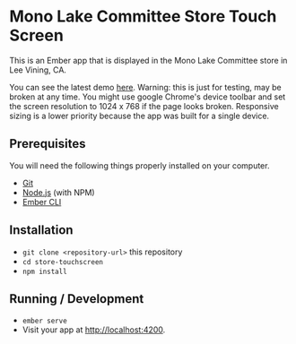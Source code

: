 # Mono Lake Committee Store Touch Screen

This is an Ember app that is displayed in the Mono Lake Committee store in Lee Vining, CA.

You can see the latest demo [here](http://mono-lake-changing-levels.herokuapp.com). Warning: this is just for testing, may be broken at any time. You might use google Chrome's device toolbar and set the screen resolution to 1024 x 768 if the page looks broken. Responsive sizing is a lower priority because the app was built for a single device.

## Prerequisites

You will need the following things properly installed on your computer.

* [Git](https://git-scm.com/)
* [Node.js](https://nodejs.org/) (with NPM)
* [Ember CLI](https://ember-cli.com/)

## Installation

* `git clone <repository-url>` this repository
* `cd store-touchscreen`
* `npm install`

## Running / Development

* `ember serve`
* Visit your app at [http://localhost:4200](http://localhost:4200).
